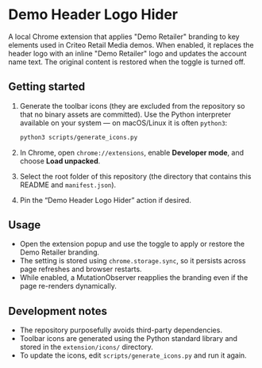 # Demo Header Logo Hider

A local Chrome extension that applies "Demo Retailer" branding to key elements
used in Criteo Retail Media demos. When enabled, it replaces the header logo with
an inline "Demo Retailer" logo and updates the account name text. The original
content is restored when the toggle is turned off.

## Getting started

1. Generate the toolbar icons (they are excluded from the repository so that no
   binary assets are committed). Use the Python interpreter available on your
   system — on macOS/Linux it is often `python3`:

   ```bash
   python3 scripts/generate_icons.py
   ```

2. In Chrome, open `chrome://extensions`, enable **Developer mode**, and choose
   **Load unpacked**.

3. Select the root folder of this repository (the directory that contains this
   README and `manifest.json`).

4. Pin the “Demo Header Logo Hider” action if desired.

## Usage

* Open the extension popup and use the toggle to apply or restore the Demo
  Retailer branding.
* The setting is stored using `chrome.storage.sync`, so it persists across page
  refreshes and browser restarts.
* While enabled, a MutationObserver reapplies the branding even if the page
  re-renders dynamically.

## Development notes

* The repository purposefully avoids third-party dependencies.
* Toolbar icons are generated using the Python standard library and stored in
  the `extension/icons/` directory.
* To update the icons, edit `scripts/generate_icons.py` and run it again.
